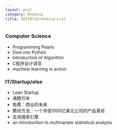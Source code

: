 ```yaml
---
layout: post
category: Reading
title: 2015年3月reading-List
---
```


### Computer Science

* Programming Pearls
* Dive into Python
* Introduction of Algorithm
* C程序设计语言
* machine learning in action

### IT/Startup/else

* Lean Startup
* 沸腾15年
* 免费：商业的未来
* 腾讯方法：一个市值1500亿美元公司的产品真经
* 走进搜索引擎
* an introduction to multivariate statistical analysis



